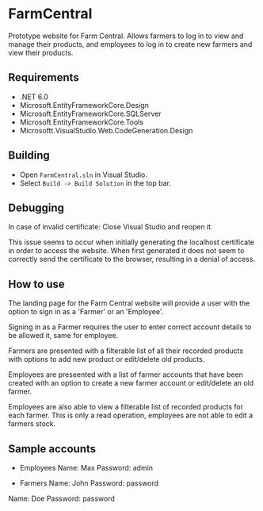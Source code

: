 # FarmCentral
Prototype website for Farm Central. Allows farmers to log in to view and manage their products, and employees to log in to create new farmers and view their products.

## Requirements
- .NET 6.0
- Microsoft.EntityFrameworkCore.Design
- Microsoft.EntityFrameworkCore.SQLServer
- Microsoft.EntityFrameworkCore.Tools
- Microsoftt.VisualStudio.Web.CodeGeneration.Design

## Building
- Open `FarmCentral.sln` in Visual Studio.
- Select `Build -> Build Solution` in the top bar.

## Debugging
In case of invalid certificate:
Close Visual Studio and reopen it. 

This issue seems to occur when initially generating the localhost certificate in order to access the website.
When first generated it does not seem to correctly send the certificate to the browser, resulting in a denial of access.

## How to use
The landing page for the Farm Central website will provide a user with the option to sign in as a 'Farmer' or an 'Employee'.

Signing in as a Farmer requires the user to enter correct account details to be allowed it, same for employee.

Farmers are presented with a filterable list of all their recorded products with options to add new product or edit/delete old products.

Employees are preseented with a list of farmer accounts that have been created with an option to create a new farmer account or edit/delete an old farmer.

Employees are also able to view a filterable list of recorded products for each farmer. This is only a read operation, employees are not able to edit a farmers stock.

## Sample accounts
- Employees
Name: Max
Password: admin

- Farmers
Name: John
Password: password

Name: Doe
Password: password
